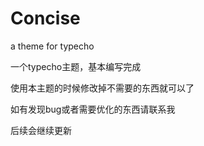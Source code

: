 # Concise

a theme for typecho

一个typecho主题，基本编写完成

使用本主题的时候修改掉不需要的东西就可以了

如有发现bug或者需要优化的东西请联系我

后续会继续更新
